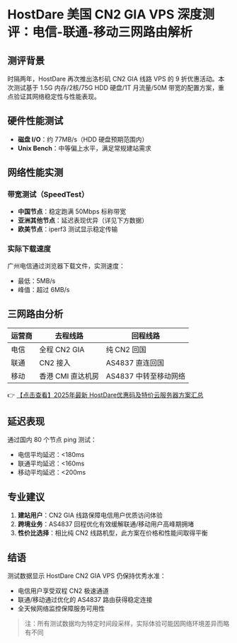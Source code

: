 # HostDare 美国 CN2 GIA VPS 深度测评：电信-联通-移动三网路由解析

## 测评背景
时隔两年，HostDare 再次推出洛杉矶 CN2 GIA 线路 VPS 的 9 折优惠活动。本次测试基于 1.5G 内存/2核/75G HDD 硬盘/1T 月流量/50M 带宽的配置方案，重点验证其网络稳定性与性能表现。

## 硬件性能测试
- **磁盘 I/O**：约 77MB/s（HDD 硬盘预期范围内）
- **Unix Bench**：中等偏上水平，满足常规建站需求

## 网络性能实测
### 带宽测试（SpeedTest）
- **中国节点**：稳定跑满 50Mbps 标称带宽
- **亚洲其他节点**：延迟表现优异（详见下方数据）
- **欧美节点**：iperf3 测试显示稳定传输

### 实际下载速度
广州电信通过浏览器下载文件，实测速度：
- 最低：5MB/s
- 峰值：超过 6MB/s

## 三网路由分析
| 运营商 | 去程线路          | 回程线路               |
|--------|-------------------|------------------------|
| 电信   | 全程 CN2 GIA      | 纯 CN2 回国            |
| 联通   | CN2 接入          | AS4837 直连回国        |
| 移动   | 香港 CMI 直达机房 | AS4837 中转至移动网络  |

👉 [【点击查看】2025年最新 HostDare优惠码及特价云服务器方案汇总](https://bit.ly/hostdare)

## 延迟表现
通过国内 80 个节点 ping 测试：
- 电信平均延迟：<180ms
- 联通平均延迟：<160ms
- 移动平均延迟：<200ms

## 专业建议
1. **建站用户**：CN2 GIA 线路保障电信用户优质访问体验
2. **跨境业务**：AS4837 回程优化有效缓解联通/移动用户高峰期拥堵
3. **性价比选择**：相比纯 CN2 线路机型，此方案在价格和性能间取得平衡

## 结语
测试数据显示 HostDare CN2 GIA VPS 仍保持优秀水准：
- 电信用户享受双程 CN2 极速通道
- 联通/移动通过优化的 AS4837 路由获得稳定连接
- 全天候网络监控保障服务可用性

> 注：所有测试数据均为特定时间段采样，实际体验可能因网络环境差异而略有不同